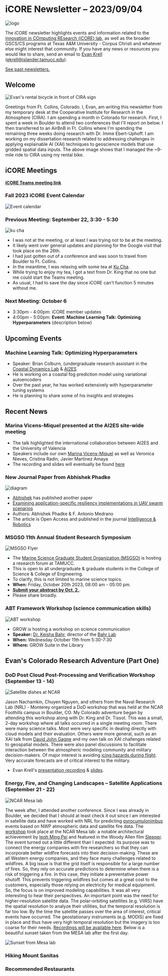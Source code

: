 # iCORE Newsletter – 2023/09/04

![logo](../img/logo_plain_sm.jpg)

The iCORE newsletter highlights events and information related to the [innovation in COmputing REsearch (iCORE) lab](https://icore.tamucc.edu/),
as well as the broader GSCS/CS programs at Texas A&M University - Corpus Christi and whatever else might interest that community.
If you have any news or resources you would like to share, send an email to [Evan Krell](https://scholar.google.com/citations?user=jLuwYGAAAAAJ&hl=en) (ekrell@islander.tamucc.edu).

[See past newsletters.](https://github.com/ekrell/icore_website/tree/main/news)

## Welcome

![Evan's rental bicycle in front of CIRA sign](../img/welcome_cira.jpg)

Greetings from Ft. Collins, Colorado. I, Evan, am writing this newsletter from my temporary desk at the Cooperative Institute for Research in the Atmosphere (CIRA).
I am spending a month in Colorado for research. First, I spent a week in Boulder to attend two conferences that I'll report on below. I then transferred to an AirBnB in Ft. Collins where I'm spending the remaining three weeks doing research with Dr. Imme Ebert-Uphoff. I am working on my dissertation research related to addressing challenges in applying explainable AI (XAI) techniques to geoscience models that use gridded spatial data inputs. The above image shows that I managed the ~9-mile ride to CIRA using my rental bike.  

## iCORE Meetings

**[iCORE Teams meeting link](https://teams.microsoft.com/l/meetup-join/19%3Ameeting_MDdlZDBiMTgtYzVjNS00YjhhLWE5OTctY2Y5YzMyYTljNzU5%40thread.v2/0?context=%7B%22Tid%22%3A%2234cbfaf1-67a6-4781-a9ca-514eb2550b66%22%2C%22Oid%22%3A%22994c008b-0707-4f3c-8ac0-73b65e733430%22%2C%22MessageId%22%3A%220%22%7D)**

### Fall 2023 iCORE Event Calendar

![Event calendar](../img/icore_events_fall2023.png)

### Previous Meeting: September 22, 3:30 - 5:30

![ku cha](../img/kucha.JPG)

- I was not at the meeting, or at least I was trying not to be at the meeting. 
- It likely went over general updates and planning for the Google visit that took place on the 26th.
- I had just gotten out of a conference and was soon to travel from Boulder to Ft. Collins.
- In the meantime, I was relaxing with some tea at [Ku Cha](https://www.kuchatea.com/).
- While trying to enjoy my tea, I got a text from Dr. King that no one but me could start the Teams meeting.
- As usual, I had to save the day since iCORE can't function 5 minutes without me.

### Next Meeting: October 6

- 3:30pm - 4:00pm: iCORE member updates
- 4:00pm - 5:00pm: **Event: Machine Learning Talk: Optimizing Hyperparameters** (description below)

## Upcoming Events

### Machine Learning Talk: Optimizing Hyperparameters

- Speaker: Brian Colburn, (undergraduate research assistant in the [Coastal Dynamics Lab](https://www.coastaldynamicslab.org/) & [AI2ES](https://www.ai2es.org/)
- He is working on a coastal fog prediction model using variational autoencoders
- Over the past year, he has worked extensively with hyperparameter tuning systems
- He is planning to share some of his insights and strategies

## Recent News

### Marina Vicens-Miquel presented at the AI2ES site-wide meeting

- The talk highlighted the international collaboration between AI2ES and the University of Valencia
- Speakers include our own [Marina Vicens-Miquel](https://marinavicensmiquel.github.io/main.html) as well as Veronica Nieves, Cristina Radin, Javier Martinez Amaya
- The recording and slides will eventually be found [here](https://www.ai2es.org/publications/ai2es-talks/)

### New Journal Paper from Abhishek Phadke

![diagram](../img/abhi.jpg)

- [Abhishek](https://sites.google.com/view/abhishek-phadke) has published another paper
- [Examining application-specific resiliency implementations in UAV swarm scenarios](https://intellrobot.com/article/view/6159 )
- Authors: Abhishek Phadke & F. Antonio Medrano
- The article is Open Access and published in the journal [Intelligence & Robotics](https://intellrobot.com/)

### MSGSO 11th Annual Student Research Symposium

![MSGSO Flyer](../img/msgso.jpg)

- The [Marine Science Graduate Student Organization (MSGSO)](https://msgsoresearchforum.wixsite.com/msgsosymposium) is hosting a research forum at TAMUCC.
- This is open to all undergraduate & graduate students in the College of Science & College of Engineering.
- To clarify, this is not limited to marine science topics. 
- **When:** Friday, October 20th 2023,  08:00 am - 05:00 pm.
- [**Submit your abstract by Oct. 2.**](https://msgsoresearchforum.wixsite.com/msgsosymposium).
- Please share broadly.

### ABT Framework Workshop (science communication skills)

![ABT workshop](../img/abt.jpg)

- GROW is hosting a workshop on science communication
- **Speaker:** [Dr. Keisha Bahr](https://www.harteresearch.org/people/keisha-bahr), director of the [Bahr Lab](http://www.bahrlab.com/)
- **When:** Wednesday October 11th from 5:30-7:30
- **Where:** GROW Suite in the Library


## Evan's Colorado Research Adventure (Part One)

### DoD Post Cloud Post-Processing and Verification Workshop (September 13 - 14)

![Satellite dishes at NCAR](../img/dod_cloud.jpg)

Jason Nachamkin, Chuyen Nguyen, and others from the Naval Research Lab (NRL) - Monterey organized a DoD workshop that was held at the NCAR Foothills campus in Boulder, CO. My Colorado adventure began by attending this workshop along with Dr. King and Dr. Tissot. This was a small, 2-day workshop where all talks occurred in a single meeting room. There were many science talks. Most were very specific in dealing directly with cloud models and their evaluation. Others were more general, such as an XAI talk from [David John Gagne](https://staff.ucar.edu/users/dgagne) and my own talk on XAI challenges related to geospatial models. There were also panel discussions to facilitate interaction between the atmospheric modeling community and military decision-makers. Of major interest is avoiding [icing hazards during flight](https://www.weather.gov/source/zhu/ZHU_Training_Page/icing_stuff/icing/icing.htm). Very accurate forecasts are of critical interest to the military. 

- Evan Krell's [presentation recording](https://www.youtube.com/watch?v=dHMcvaBCE5k&t=14650s) & [slides](https://cpaess.ucar.edu/sites/default/files/2023-dod-presentation/krell-dod-2023.pdf).

### Energy, Fire, and Changing Landscapes – Satellite Applications (September 21 - 22)

![NCAR Mesa lab](../img/mesa.png)

The week after, I attended another conference. Since I was already in Boulder, we decided that I should at least check it out since I am interested in satellite data and have worked with NRL for predicting [pyrocumulonimbus](https://en.wikipedia.org/wiki/Cumulonimbus_flammagenitus) events based on NWP atmospheric data and satellite fire data. The [workshop](https://eap.wisc.edu/2023-conference-ncar/) took place at the NCAR Mesa lab: a notable architectural achievement by [Ieoh Ming Pei](https://en.wikipedia.org/wiki/I._M._Pei) and featured in the Woody Allen film [Sleeper](https://en.wikipedia.org/wiki/Sleeper_(1973_film)). The event turned out a little different than I expected: its purpose was to connect the energy companies with fire researchers so that they can incorporate better wildfire forecasts into their decision-making. These are all Western energy companies, and they face many challenges related to wildfires. A big issue is that the grid itself is responsible for a large number of fires. So, they rely on accurate predictions to determine when there is a risk of triggering a fire. In this case, they initiate a preventative power shutoff. This prevents triggering wildfires but comes at a great cost to the customers, especially those relying on electricity for medical equipment. So, the focus is on improved modeling capabilities. It was all very interesting to hear their perspectives. An important point was the need for higher-resolution satellite data. The polar-orbiting satellites (e.g. VIIRS) have the spatial resolution to analyze their utilities, but the temporal resolution is far too low. By the time the satellite passes over the area of interest, critical events have occurred. The geostationary instruments (e.g. MODIS) are fixed in place and thus have very high temporal resolution but the imagery is too coarse for their needs. [Recordings will be available here](https://eap.wisc.edu/2023-conference-ncar-speakers-and-sessions/). Below is a beautiful sunset taken from the MESA lab after the first day. 

![Sunset from Mesa lab](../img/mesa2.png)

### Hiking Mount Sanitas

### Recommended Restaurants


